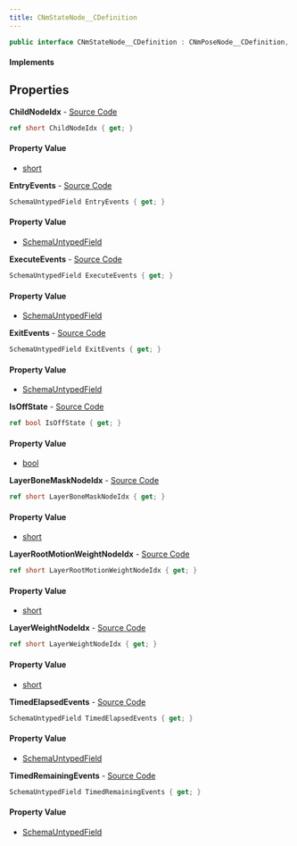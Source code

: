 ```yaml
---
title: CNmStateNode__CDefinition
---
```


```csharp
public interface CNmStateNode__CDefinition : CNmPoseNode__CDefinition, CNmGraphNode__CDefinition, ISchemaClass<CNmGraphNode__CDefinition>, ISchemaClass<CNmPoseNode__CDefinition>, ISchemaClass<CNmStateNode__CDefinition>, ISchemaField, ISchemaClass, INativeHandle
```

#### Implements

## Properties

**ChildNodeIdx** - [Source Code](https://github.com/swiftly-solution/swiftlys2/blob/main/managed/src/SwiftlyS2.Generated/Schemas/Interfaces/CNmStateNode__CDefinition.cs#L16)

```csharp
ref short ChildNodeIdx { get; }
```

#### Property Value

- [short](https://learn.microsoft.com/dotnet/api/system.int16)

**EntryEvents** - [Source Code](https://github.com/swiftly-solution/swiftlys2/blob/main/managed/src/SwiftlyS2.Generated/Schemas/Interfaces/CNmStateNode__CDefinition.cs#L19)

```csharp
SchemaUntypedField EntryEvents { get; }
```

#### Property Value

- [SchemaUntypedField](/docs/api/shared/schemas/schemauntypedfield)

**ExecuteEvents** - [Source Code](https://github.com/swiftly-solution/swiftlys2/blob/main/managed/src/SwiftlyS2.Generated/Schemas/Interfaces/CNmStateNode__CDefinition.cs#L22)

```csharp
SchemaUntypedField ExecuteEvents { get; }
```

#### Property Value

- [SchemaUntypedField](/docs/api/shared/schemas/schemauntypedfield)

**ExitEvents** - [Source Code](https://github.com/swiftly-solution/swiftlys2/blob/main/managed/src/SwiftlyS2.Generated/Schemas/Interfaces/CNmStateNode__CDefinition.cs#L25)

```csharp
SchemaUntypedField ExitEvents { get; }
```

#### Property Value

- [SchemaUntypedField](/docs/api/shared/schemas/schemauntypedfield)

**IsOffState** - [Source Code](https://github.com/swiftly-solution/swiftlys2/blob/main/managed/src/SwiftlyS2.Generated/Schemas/Interfaces/CNmStateNode__CDefinition.cs#L39)

```csharp
ref bool IsOffState { get; }
```

#### Property Value

- [bool](https://learn.microsoft.com/dotnet/api/system.boolean)

**LayerBoneMaskNodeIdx** - [Source Code](https://github.com/swiftly-solution/swiftlys2/blob/main/managed/src/SwiftlyS2.Generated/Schemas/Interfaces/CNmStateNode__CDefinition.cs#L37)

```csharp
ref short LayerBoneMaskNodeIdx { get; }
```

#### Property Value

- [short](https://learn.microsoft.com/dotnet/api/system.int16)

**LayerRootMotionWeightNodeIdx** - [Source Code](https://github.com/swiftly-solution/swiftlys2/blob/main/managed/src/SwiftlyS2.Generated/Schemas/Interfaces/CNmStateNode__CDefinition.cs#L35)

```csharp
ref short LayerRootMotionWeightNodeIdx { get; }
```

#### Property Value

- [short](https://learn.microsoft.com/dotnet/api/system.int16)

**LayerWeightNodeIdx** - [Source Code](https://github.com/swiftly-solution/swiftlys2/blob/main/managed/src/SwiftlyS2.Generated/Schemas/Interfaces/CNmStateNode__CDefinition.cs#L33)

```csharp
ref short LayerWeightNodeIdx { get; }
```

#### Property Value

- [short](https://learn.microsoft.com/dotnet/api/system.int16)

**TimedElapsedEvents** - [Source Code](https://github.com/swiftly-solution/swiftlys2/blob/main/managed/src/SwiftlyS2.Generated/Schemas/Interfaces/CNmStateNode__CDefinition.cs#L31)

```csharp
SchemaUntypedField TimedElapsedEvents { get; }
```

#### Property Value

- [SchemaUntypedField](/docs/api/shared/schemas/schemauntypedfield)

**TimedRemainingEvents** - [Source Code](https://github.com/swiftly-solution/swiftlys2/blob/main/managed/src/SwiftlyS2.Generated/Schemas/Interfaces/CNmStateNode__CDefinition.cs#L28)

```csharp
SchemaUntypedField TimedRemainingEvents { get; }
```

#### Property Value

- [SchemaUntypedField](/docs/api/shared/schemas/schemauntypedfield)

